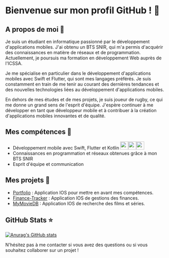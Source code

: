# Bienvenue sur mon profil GitHub ! 👋

## A propos de moi 🤔

Je suis un étudiant en informatique passionné par le développement d'applications mobiles. J'ai obtenu un BTS SNIR, qui m'a permis d'acquérir des connaissances en matière de réseaux et de programmation. Actuellement, je poursuis ma formation en développement Web auprès de l'ICSSA.

Je me spécialise en particulier dans le développement d'applications mobiles avec Swift et Flutter, qui sont mes langages préférés. Je suis constamment en train de me tenir au courant des dernières tendances et des nouvelles technologies liées au développement d'applications mobiles.

En dehors de mes études et de mes projets, je suis joueur de rugby, ce qui me donne un grand sens de l'esprit d'équipe. J'espère continuer à me développer en tant que développeur mobile et à contribuer à la création d'applications mobiles innovantes et de qualité.

## Mes compétences 🚀

- Développement mobile avec Swift, Flutter et Kotlin  <img width="25px" src="https://cdn.jsdelivr.net/gh/devicons/devicon/icons/swift/swift-original.svg" /><img width="25px" src="https://cdn.jsdelivr.net/gh/devicons/devicon/icons/flutter/flutter-original.svg" /><img width="25px" src="https://upload.wikimedia.org/wikipedia/commons/3/37/Kotlin_Icon_2021.svg" />
- Connaissances en programmation et réseaux obtenues grâce à mon BTS SNIR
- Esprit d'équipe et communication

## Mes projets 🔨

- [Portfolio](https://github.com/Valentin-Droid/Portfolio) : Application IOS pour mettre en avant mes compétences.
- [Finance-Tracker](https://github.com/Valentin-Droid/Finance-Tracker) : Application IOS de gestions des finances.
- [MyMovieDB](https://github.com/Valentin-Droid/MyMovieDB) : Application IOS de recherche des films et séries.

## GitHub Stats ⭐️

[![Anurag's GitHub stats](https://github-readme-stats.vercel.app/api?username=Valentin-Droid)](https://github.com/anuraghazra/github-readme-stats)

N'hésitez pas à me contacter si vous avez des questions ou si vous souhaitez collaborer sur un projet !
